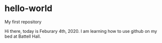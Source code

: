 # hello-world
My first repository

Hi there, today is Feburary 4th, 2020. I am learning how to use github on my bed at Battell Hall.
